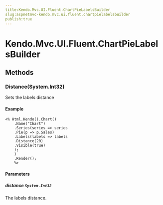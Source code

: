 ```yaml
---
title:Kendo.Mvc.UI.Fluent.ChartPieLabelsBuilder
slug:aspnetmvc-kendo.mvc.ui.fluent.chartpielabelsbuilder
publish:true
---
```


# Kendo.Mvc.UI.Fluent.ChartPieLabelsBuilder

## Methods

### Distance(System.Int32)
Sets the labels distance

#### Example
    <% Html.Kendo().Chart()
        .Name("Chart")
        .Series(series => series
        .Pie(p => p.Sales)
        .Labels(labels => labels
        .Distance(20)
        .Visible(true)
        );
        )
        .Render();
        %>

#### Parameters

##### distance `System.Int32`
The labels distance.